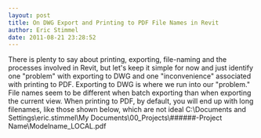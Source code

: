 ```yaml
---
layout: post
title: On DWG Export and Printing to PDF File Names in Revit
author: Eric Stimmel
date: 2011-08-21 23:28:52
---
```


There is plenty to say about printing, exporting, file-naming and the processes involved in Revit, but let's keep it simple for now and just identify one "problem" with exporting to DWG and one "inconvenience" associated with printing to PDF. Exporting to DWG is where we run into our "problem." File names seem to be different when batch exporting than when exporting the current view. When printing to PDF, by default, you will end up with long filenames, like those shown below, which are not ideal C:\\Documents and Settings\\eric.stimmel\\My Documents\\00\_Projects\\\#\#\#\#\#\#-Project Name\\Modelname\_LOCAL.pdf
